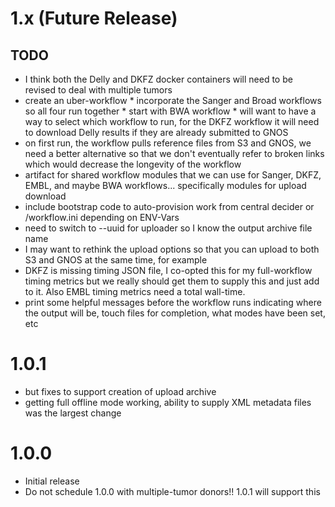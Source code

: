 # 1.x (Future Release)

## TODO

* I think both the Delly and DKFZ docker containers will need to be revised to deal with multiple tumors
* create an uber-workflow
      * incorporate the Sanger and Broad workflows so all four run together
      * start with BWA workflow
      * will want to have a way to select which workflow to run, for the DKFZ workflow it will need to download Delly results if they are already submitted to GNOS
* on first run, the workflow pulls reference files from S3 and GNOS, we need a better alternative so that we don't eventually refer to broken links which would decrease the longevity of the workflow
* artifact for shared workflow modules that we can use for Sanger, DKFZ, EMBL, and maybe BWA workflows... specifically modules for upload download
* include bootstrap code to auto-provision work from central decider or /workflow.ini depending on ENV-Vars
* need to switch to --uuid for uploader so I know the output archive file name
* I may want to rethink the upload options so that you can upload to both S3 and GNOS at the same time, for example
* DKFZ is missing timing JSON file, I co-opted this for my full-workflow timing metrics but we really should get them to supply this and just add to it.  Also EMBL timing metrics need a total wall-time.
* print some helpful messages before the workflow runs indicating where the output will be, touch files for completion, what modes have been set, etc

# 1.0.1

* but fixes to support creation of upload archive
* getting full offline mode working, ability to supply XML metadata files was the largest change

# 1.0.0

* Initial release
* Do not schedule 1.0.0 with multiple-tumor donors!!  1.0.1 will support this


